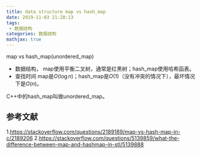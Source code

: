 ```yaml
---
title: data structure map vs hash_map
date: 2019-11-03 21:28:13
tags:
 - 数据结构
categories: 数据结构
mathjax: true
---
```


map vs hash_map(unordered_map)
- 数据结构，
map使用平衡二叉树，通常是红黑树；hash_map使用哈希函表。
- 查找时间
map是$O(\log n)$；hash_map是$O(1)$（没有冲突的情况下），最坏情况下是$O(n)$。

C++中的hash_map叫做unordered_map。


## 参考文献
1.https://stackoverflow.com/questions/2189189/map-vs-hash-map-in-c/2189206
2.https://stackoverflow.com/questions/5139859/what-the-difference-between-map-and-hashmap-in-stl/5139888

